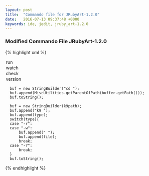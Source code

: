 ```yaml
---
layout: post
title:  "Commando file for JRubyArt-1.2.0"
date:   2016-07-13 09:37:48 +0000
keywords: ide, jedit, jruby_art-1.2.0
---
```


### Modified Commando File JRubyArt-1.2.0

{% highlight xml %}
<?xml version="1.0"?>
<!DOCTYPE COMMANDO SYSTEM "commando.dtd"><!-- Monkstone, 2016-July-13 for JRubyArt-1.2.0+ -->
<COMMANDO>
  <UI>
    <CAPTION LABEL="Run">
      <FILE_ENTRY LABEL="ruby file" VARNAME="file" EVAL="buffer.getName()"/>
    </CAPTION>
    <CAPTION LABEL="Path to k9">
      <ENTRY LABEL="path" VARNAME="k9path" DEFAULT=""/>
    </CAPTION>
    <CAPTION LABEL="Choose Run/Watch/Version">
      <CHOICE LABEL="Select" VARNAME="type" DEFAULT="run">
        <OPTION LABEL="run" VALUE="-r"/>
        <OPTION LABEL="watch" VALUE="-w"/>
        <OPTION LABEL="check" VALUE="--check"/>
        <OPTION LABEL="version" VALUE="--version"/>
      </CHOICE>
    </CAPTION>
  </UI>

  <COMMANDS>
    <COMMAND SHELL="System" CONFIRM="FALSE">
<!-- cd to working dir -->

	  buf = new StringBuilder("cd ");
	  buf.append(MiscUtilities.getParentOfPath(buffer.getPath()));
	  buf.toString();
	
</COMMAND>
    <COMMAND SHELL="System" CONFIRM="FALSE">

	  buf = new StringBuilder(k9path);
	  buf.append("k9 ");
	  buf.append(type);	  
	  switch(type){
	  case "-r":
	  case "-w":
	      buf.append(" "); 
	      buf.append(file);
	      break;
	  case "-?":
 	      break;	  
	  }
	  buf.toString();
	
</COMMAND>
  </COMMANDS>
</COMMANDO>
{% endhighlight %}